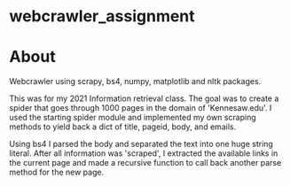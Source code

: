 # webcrawler_assignment

<h1> About </h1>

Webcrawler using scrapy, bs4, numpy, matplotlib and nltk packages.

This was for my 2021 Information retrieval class. The goal was to create a spider that goes through 1000 pages in the domain of 'Kennesaw.edu'. I used the starting spider module and implemented my own scraping methods to yield back a dict of title, pageid, body, and emails.

Using bs4 I parsed the body and separated the text into one huge string literal.
After all information was 'scraped', I extracted the available links in the current page and made a recursive function to call back another parse method for the new page.


